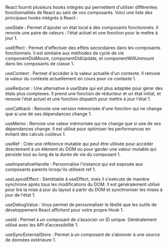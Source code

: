 React fournit plusieurs hooks intégrés qui permettent d'utiliser différentes fonctionnalités de React au sein de vos composants. Voici une liste des principaux hooks intégrés à React :

useState : Permet d'ajouter un état local à des composants fonctionnels. Il renvoie une paire de valeurs : l'état actuel et une fonction pour le mettre à jour 1.

useEffect : Permet d'effectuer des effets secondaires dans les composants fonctionnels. Il est similaire aux méthodes de cycle de vie componentDidMount, componentDidUpdate, et componentWillUnmount dans les composants de classe 1.

useContext : Permet d'accéder à la valeur actuelle d'un contexte. Il renvoie la valeur du contexte actuellement en cours pour ce contexte 1.

useReducer : Une alternative à useState qui est plus adaptée pour gérer des états plus complexes. Il prend une fonction de réducteur et un état initial, et renvoie l'état actuel et une fonction dispatch pour mettre à jour l'état 1.

useCallback : Renvoie une version mémorisée d'une fonction qui ne change que si une de ses dépendances change 1.

useMemo : Renvoie une valeur mémorisée qui ne change que si une de ses dépendances change. Il est utilisé pour optimiser les performances en évitant des calculs coûteux 1.

useRef : Crée une référence mutable qui peut être utilisée pour accéder directement à un élément du DOM ou pour garder une valeur mutable qui persiste tout au long de la durée de vie du composant 1.

useImperativeHandle : Personnalise l'instance qui est exposée aux composants parents lorsqu'ils utilisent ref 1.

useLayoutEffect : Semblable à useEffect, mais il s'exécute de manière synchrone après tous les modifications du DOM. Il est généralement utilisé pour lire la mise à jour du layout à partir du DOM et synchroniser les mises à jour de l'état 1.

useDebugValue : Vous permet de personnaliser le libellé que les outils de développement React affichent pour votre propre Hook 1.

useId : Permet à un composant de s’associer un ID unique. Généralement utilisé avec les API d’accessibilité 1.

useSyncExternalStore : Permet à un composant de s’abonner à une source de données extérieure 1.

